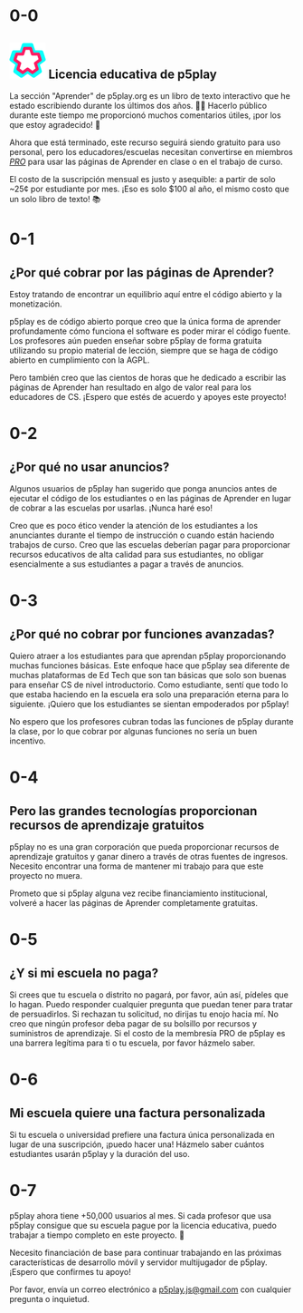 # 0-0

## <img height="64px" src="/assets/p5play-pro_logo.webp"/> Licencia educativa de p5play

La sección "Aprender" de p5play.org es un libro de texto interactivo que he estado escribiendo durante los últimos dos años. 👨‍🏫 Hacerlo público durante este tiempo me proporcionó muchos comentarios útiles, ¡por los que estoy agradecido! 📖

Ahora que está terminado, este recurso seguirá siendo gratuito para uso personal, pero los educadores/escuelas necesitan convertirse en miembros [_PRO_](https://p5play.org/pro/) para usar las páginas de Aprender en clase o en el trabajo de curso.

El costo de la suscripción mensual es justo y asequible: a partir de solo ~25¢ por estudiante por mes. ¡Eso es solo $100 al año, el mismo costo que un solo libro de texto! 📚

# 0-1

## ¿Por qué cobrar por las páginas de Aprender?

Estoy tratando de encontrar un equilibrio aquí entre el código abierto y la monetización.

p5play es de código abierto porque creo que la única forma de aprender profundamente cómo funciona el software es poder mirar el código fuente. Los profesores aún pueden enseñar sobre p5play de forma gratuita utilizando su propio material de lección, siempre que se haga de código abierto en cumplimiento con la AGPL.

Pero también creo que las cientos de horas que he dedicado a escribir las páginas de Aprender han resultado en algo de valor real para los educadores de CS. ¡Espero que estés de acuerdo y apoyes este proyecto!

# 0-2

## ¿Por qué no usar anuncios?

Algunos usuarios de p5play han sugerido que ponga anuncios antes de ejecutar el código de los estudiantes o en las páginas de Aprender en lugar de cobrar a las escuelas por usarlas. ¡Nunca haré eso!

Creo que es poco ético vender la atención de los estudiantes a los anunciantes durante el tiempo de instrucción o cuando están haciendo trabajos de curso. Creo que las escuelas deberían pagar para proporcionar recursos educativos de alta calidad para sus estudiantes, no obligar esencialmente a sus estudiantes a pagar a través de anuncios.

# 0-3

## ¿Por qué no cobrar por funciones avanzadas?

Quiero atraer a los estudiantes para que aprendan p5play proporcionando muchas funciones básicas. Este enfoque hace que p5play sea diferente de muchas plataformas de Ed Tech que son tan básicas que solo son buenas para enseñar CS de nivel introductorio. Como estudiante, sentí que todo lo que estaba haciendo en la escuela era solo una preparación eterna para lo siguiente. ¡Quiero que los estudiantes se sientan empoderados por p5play!

No espero que los profesores cubran todas las funciones de p5play durante la clase, por lo que cobrar por algunas funciones no sería un buen incentivo.

# 0-4

## Pero las grandes tecnologías proporcionan recursos de aprendizaje gratuitos

p5play no es una gran corporación que pueda proporcionar recursos de aprendizaje gratuitos y ganar dinero a través de otras fuentes de ingresos. Necesito encontrar una forma de mantener mi trabajo para que este proyecto no muera.

Prometo que si p5play alguna vez recibe financiamiento institucional, volveré a hacer las páginas de Aprender completamente gratuitas.

# 0-5

## ¿Y si mi escuela no paga?

Si crees que tu escuela o distrito no pagará, por favor, aún así, pídeles que lo hagan. Puedo responder cualquier pregunta que puedan tener para tratar de persuadirlos. Si rechazan tu solicitud, no dirijas tu enojo hacia mí. No creo que ningún profesor deba pagar de su bolsillo por recursos y suministros de aprendizaje. Si el costo de la membresía PRO de p5play es una barrera legítima para ti o tu escuela, por favor házmelo saber.

# 0-6

## Mi escuela quiere una factura personalizada

Si tu escuela o universidad prefiere una factura única personalizada en lugar de una suscripción, ¡puedo hacer una! Házmelo saber cuántos estudiantes usarán p5play y la duración del uso.

# 0-7

p5play ahora tiene +50,000 usuarios al mes. Si cada profesor que usa p5play consigue que su escuela pague por la licencia educativa, puedo trabajar a tiempo completo en este proyecto. 🤝

Necesito financiación de base para continuar trabajando en las próximas características de desarrollo móvil y servidor multijugador de p5play. ¡Espero que confirmes tu apoyo!

Por favor, envía un correo electrónico a [p5play.js@gmail.com](mailto:p5play.js@gmail.com) con cualquier pregunta o inquietud.
